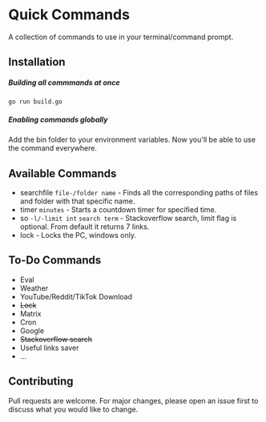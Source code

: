 # Quick Commands
A collection of commands to use in your terminal/command prompt.

## Installation

##### Building all commmands at once
```
go run build.go
```
##### Enabling commands globally
Add the bin folder to your environment variables. Now you'll be able to use the command everywhere.


## Available Commands

* searchfile `file-/folder name` - Finds all the corresponding paths of files and folder with that specific name. 
* timer `minutes` - Starts a countdown timer for specified time.
* so `-l/-limit int` `search term` - Stackoverflow search, limit flag is optional. From default it returns 7 links. 
* lock - Locks the PC, windows only.

## To-Do Commands

* Eval
* Weather
* YouTube/Reddit/TikTok Download
* ~~Lock~~
* Matrix
* Cron
* Google
* ~~Stackoverflow search~~
* Useful links saver
* ...

## Contributing
Pull requests are welcome. For major changes, please open an issue first to discuss what you would like to change.
